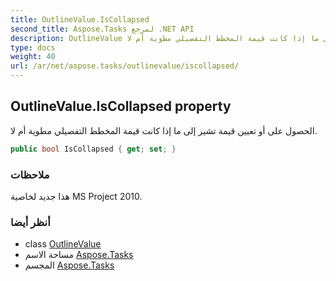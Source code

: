 ```yaml
---
title: OutlineValue.IsCollapsed
second_title: Aspose.Tasks لمرجع .NET API
description: OutlineValue ملكية. الحصول على أو تعيين قيمة تشير إلى ما إذا كانت قيمة المخطط التفصيلي مطوية أم لا.
type: docs
weight: 40
url: /ar/net/aspose.tasks/outlinevalue/iscollapsed/
---
```

## OutlineValue.IsCollapsed property

الحصول على أو تعيين قيمة تشير إلى ما إذا كانت قيمة المخطط التفصيلي مطوية أم لا.

```csharp
public bool IsCollapsed { get; set; }
```

### ملاحظات

هذا جديد لخاصية MS Project 2010.

### أنظر أيضا

* class [OutlineValue](../)
* مساحة الاسم [Aspose.Tasks](../../outlinevalue/)
* المجسم [Aspose.Tasks](../../../)


